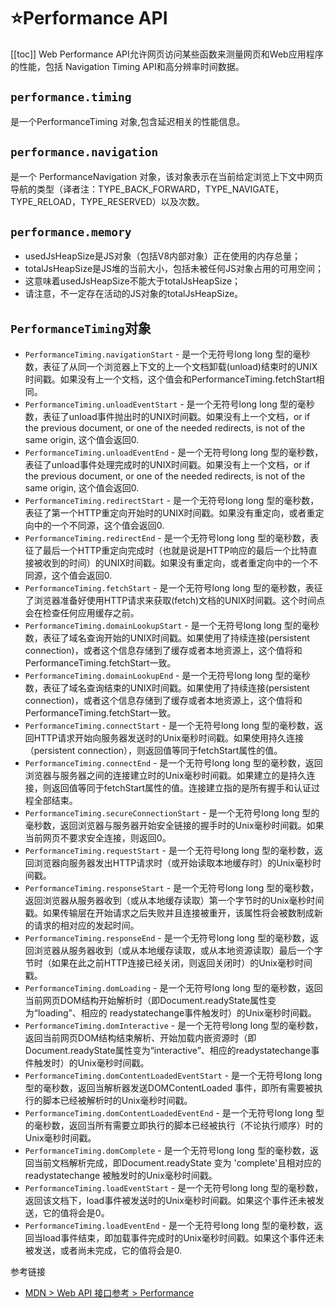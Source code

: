# :star:Performance API
[[toc]]
Web Performance API允许网页访问某些函数来测量网页和Web应用程序的性能，包括 Navigation Timing API和高分辨率时间数据。
## `performance.timing`
是一个PerformanceTiming 对象,包含延迟相关的性能信息。

## `performance.navigation`
是一个 PerformanceNavigation 对象，该对象表示在当前给定浏览上下文中网页导航的类型（译者注：TYPE_BACK_FORWARD，TYPE_NAVIGATE， TYPE_RELOAD，TYPE_RESERVED）以及次数。

## `performance.memory`
* usedJsHeapSize是JS对象（包括V8内部对象）正在使用的内存总量；
* totalJsHeapSize是JS堆的当前大小，包括未被任何JS对象占用的可用空间；
* 这意味着usedJsHeapSize不能大于totalJsHeapSize；
* 请注意，不一定存在活动的JS对象的totalJsHeapSize。

## `PerformanceTiming`对象
* `PerformanceTiming.navigationStart` - 是一个无符号long long 型的毫秒数，表征了从同一个浏览器上下文的上一个文档卸载(unload)结束时的UNIX时间戳。如果没有上一个文档，这个值会和PerformanceTiming.fetchStart相同。
* `PerformanceTiming.unloadEventStart` - 是一个无符号long long 型的毫秒数，表征了unload事件抛出时的UNIX时间戳。如果没有上一个文档，or if the previous document, or one of the needed redirects, is not of the same origin, 这个值会返回0.
* `PerformanceTiming.unloadEventEnd` - 是一个无符号long long 型的毫秒数，表征了unload事件处理完成时的UNIX时间戳。如果没有上一个文档，or if the previous document, or one of the needed redirects, is not of the same origin, 这个值会返回0.
* `PerformanceTiming.redirectStart` - 是一个无符号long long 型的毫秒数，表征了第一个HTTP重定向开始时的UNIX时间戳。如果没有重定向，或者重定向中的一个不同源，这个值会返回0.
* `PerformanceTiming.redirectEnd` - 是一个无符号long long 型的毫秒数，表征了最后一个HTTP重定向完成时（也就是说是HTTP响应的最后一个比特直接被收到的时间）的UNIX时间戳。如果没有重定向，或者重定向中的一个不同源，这个值会返回0.
* `PerformanceTiming.fetchStart` - 是一个无符号long long 型的毫秒数，表征了浏览器准备好使用HTTP请求来获取(fetch)文档的UNIX时间戳。这个时间点会在检查任何应用缓存之前。
* `PerformanceTiming.domainLookupStart` - 是一个无符号long long 型的毫秒数，表征了域名查询开始的UNIX时间戳。如果使用了持续连接(persistent connection)，或者这个信息存储到了缓存或者本地资源上，这个值将和 PerformanceTiming.fetchStart一致。
* `PerformanceTiming.domainLookupEnd` - 是一个无符号long long 型的毫秒数，表征了域名查询结束的UNIX时间戳。如果使用了持续连接(persistent connection)，或者这个信息存储到了缓存或者本地资源上，这个值将和 PerformanceTiming.fetchStart一致。
* `PerformanceTiming.connectStart` - 是一个无符号long long 型的毫秒数，返回HTTP请求开始向服务器发送时的Unix毫秒时间戳。如果使用持久连接（persistent connection），则返回值等同于fetchStart属性的值。
* `PerformanceTiming.connectEnd` - 是一个无符号long long 型的毫秒数，返回浏览器与服务器之间的连接建立时的Unix毫秒时间戳。如果建立的是持久连接，则返回值等同于fetchStart属性的值。连接建立指的是所有握手和认证过程全部结束。
* `PerformanceTiming.secureConnectionStart` - 是一个无符号long long 型的毫秒数，返回浏览器与服务器开始安全链接的握手时的Unix毫秒时间戳。如果当前网页不要求安全连接，则返回0。
* `PerformanceTiming.requestStart` - 是一个无符号long long 型的毫秒数，返回浏览器向服务器发出HTTP请求时（或开始读取本地缓存时）的Unix毫秒时间戳。
* `PerformanceTiming.responseStart` - 是一个无符号long long 型的毫秒数，返回浏览器从服务器收到（或从本地缓存读取）第一个字节时的Unix毫秒时间戳。如果传输层在开始请求之后失败并且连接被重开，该属性将会被数制成新的请求的相对应的发起时间。
* `PerformanceTiming.responseEnd` - 是一个无符号long long 型的毫秒数，返回浏览器从服务器收到（或从本地缓存读取，或从本地资源读取）最后一个字节时（如果在此之前HTTP连接已经关闭，则返回关闭时）的Unix毫秒时间戳。
* `PerformanceTiming.domLoading` - 是一个无符号long long 型的毫秒数，返回当前网页DOM结构开始解析时（即Document.readyState属性变为“loading”、相应的 readystatechange事件触发时）的Unix毫秒时间戳。
* `PerformanceTiming.domInteractive` - 是一个无符号long long 型的毫秒数，返回当前网页DOM结构结束解析、开始加载内嵌资源时（即Document.readyState属性变为“interactive”、相应的readystatechange事件触发时）的Unix毫秒时间戳。
* `PerformanceTiming.domContentLoadedEventStart` - 是一个无符号long long 型的毫秒数，返回当解析器发送DOMContentLoaded 事件，即所有需要被执行的脚本已经被解析时的Unix毫秒时间戳。
* `PerformanceTiming.domContentLoadedEventEnd` - 是一个无符号long long 型的毫秒数，返回当所有需要立即执行的脚本已经被执行（不论执行顺序）时的Unix毫秒时间戳。
* `PerformanceTiming.domComplete` - 是一个无符号long long 型的毫秒数，返回当前文档解析完成，即Document.readyState 变为 'complete'且相对应的readystatechange 被触发时的Unix毫秒时间戳。
* `PerformanceTiming.loadEventStart` - 是一个无符号long long 型的毫秒数，返回该文档下，load事件被发送时的Unix毫秒时间戳。如果这个事件还未被发送，它的值将会是0。
* `PerformanceTiming.loadEventEnd` - 是一个无符号long long 型的毫秒数，返回当load事件结束，即加载事件完成时的Unix毫秒时间戳。如果这个事件还未被发送，或者尚未完成，它的值将会是0.


参考链接
* [MDN > Web API 接口参考 > Performance](https://developer.mozilla.org/zh-CN/docs/Web/API/Performance)

